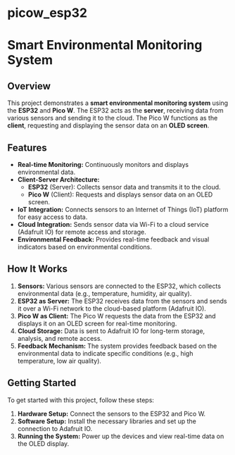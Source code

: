 # picow_esp32
# Smart Environmental Monitoring System

## Overview
This project demonstrates a **smart environmental monitoring system** using the **ESP32** and **Pico W**. The ESP32 acts as the **server**, receiving data from various sensors and sending it to the cloud. The Pico W functions as the **client**, requesting and displaying the sensor data on an **OLED screen**.

## Features

- **Real-time Monitoring:** Continuously monitors and displays environmental data.
- **Client-Server Architecture:** 
  - **ESP32** (Server): Collects sensor data and transmits it to the cloud.
  - **Pico W** (Client): Requests and displays sensor data on an OLED screen.
- **IoT Integration:** Connects sensors to an Internet of Things (IoT) platform for easy access to data.
- **Cloud Integration:** Sends sensor data via Wi-Fi to a cloud service (Adafruit IO) for remote access and storage.
- **Environmental Feedback:** Provides real-time feedback and visual indicators based on environmental conditions.

## How It Works

1. **Sensors:** Various sensors are connected to the ESP32, which collects environmental data (e.g., temperature, humidity, air quality).
2. **ESP32 as Server:** The ESP32 receives data from the sensors and sends it over a Wi-Fi network to the cloud-based platform (Adafruit IO).
3. **Pico W as Client:** The Pico W requests the data from the ESP32 and displays it on an OLED screen for real-time monitoring.
4. **Cloud Storage:** Data is sent to Adafruit IO for long-term storage, analysis, and remote access.
5. **Feedback Mechanism:** The system provides feedback based on the environmental data to indicate specific conditions (e.g., high temperature, low air quality).

## Getting Started

To get started with this project, follow these steps:

1. **Hardware Setup:** Connect the sensors to the ESP32 and Pico W.
2. **Software Setup:** Install the necessary libraries and set up the connection to Adafruit IO.
3. **Running the System:** Power up the devices and view real-time data on the OLED display.


